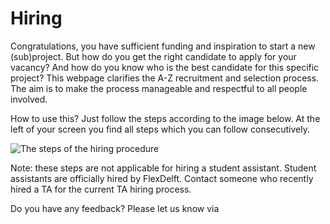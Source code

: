# Hiring
<!-- nog doen: mailadres of contactadres erbij -->

Congratulations, you have sufficient funding and inspiration to start a new (sub)project. But how do you get the right candidate to apply for your vacancy? And how do you know who is the best candidate for this specific project? This webpage clarifies the A-Z recruitment and selection process. The aim is to make the process manageable and respectful to all people involved. 

How to use this? Just follow the steps according to the image below. At the left of your screen you find all steps which you can follow consecutively.

![The steps of the hiring procedure](some_content/Hiring/Appendices/OverviewImage.png)

Note: these steps are not applicable for hiring a student assistant. Student assistants are officially hired by FlexDelft. Contact someone who recently hired a TA for the current TA hiring process. 

Do you have any feedback? Please let us know via 
<!-- MAILADRES?  -->